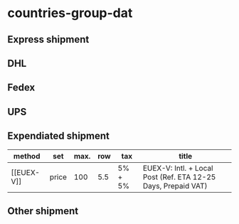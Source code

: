 
# countries-group-dat

## Express shipment

## DHL

## Fedex

## UPS

## Expendiated shipment

| method     | set   | max. | row | tax     | title                                                         |
| ---------- | ----- | ---- | --- | ------- | ------------------------------------------------------------- |
| [[EUEX-V]] | price | 100  | 5.5 | 5% + 5% | EUEX-V: Intl. + Local Post (Ref. ETA 12-25 Days, Prepaid VAT) |


## Other shipment
